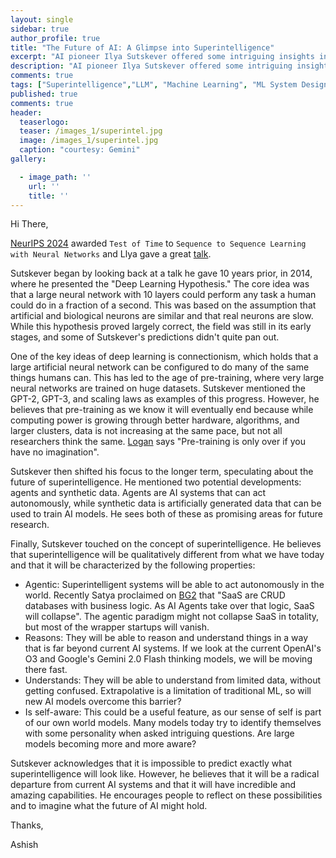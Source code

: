 ```yaml
---
layout: single
sidebar: true
author_profile: true
title: "The Future of AI: A Glimpse into Superintelligence"
excerpt: "AI pioneer Ilya Sutskever offered some intriguing insights into the future of AI and the potential for superintelligence."
description: "AI pioneer Ilya Sutskever offered some intriguing insights into the future of AI and the potential for superintelligence."
comments: true
tags: ["Superintelligence","LLM", "Machine Learning", "ML System Design"]
published: true
comments: true
header:
  teaserlogo:
  teaser: /images_1/superintel.jpg
  image: /images_1/superintel.jpg
  caption: "courtesy: Gemini"
gallery:

  - image_path: ''
    url: ''
    title: ''
---
```


Hi There,

[NeurIPS 2024](https://blog.neurips.cc/2024/11/27/announcing-the-neurips-2024-test-of-time-paper-awards/) awarded `Test of Time` to `Sequence to Sequence Learning with Neural Networks` and Llya gave a great [talk](https://x.com/vincentweisser/status/1867719020444889118).

Sutskever began by looking back at a talk he gave 10 years prior, in 2014, where he presented the "Deep Learning Hypothesis." The core idea was that a large neural network with 10 layers could perform any task a human could do in a fraction of a second. This was based on the assumption that artificial and biological neurons are similar and that real neurons are slow. While this hypothesis proved largely correct, the field was still in its early stages, and some of Sutskever's predictions didn't quite pan out.

One of the key ideas of deep learning is connectionism, which holds that a large artificial neural network can be configured to do many of the same things humans can. This has led to the age of pre-training, where very large neural networks are trained on huge datasets. Sutskever mentioned the GPT-2, GPT-3, and scaling laws as examples of this progress. However, he believes that pre-training as we know it will eventually end because while computing power is growing through better hardware, algorithms, and larger clusters, data is not increasing at the same pace, but not all researchers think the same. [Logan](https://x.com/OfficialLoganK) says "Pre-training is only over if you have no imagination".

Sutskever then shifted his focus to the longer term, speculating about the future of superintelligence. He mentioned two potential developments: agents and synthetic data. Agents are AI systems that can act autonomously, while synthetic data is artificially generated data that can be used to train AI models. He sees both of these as promising areas for future research.

Finally, Sutskever touched on the concept of superintelligence. He believes that superintelligence will be qualitatively different from what we have today and that it will be characterized by the following properties:

* Agentic: Superintelligent systems will be able to act autonomously in the world. Recently Satya proclaimed on [BG2](https://www.youtube.com/watch?v=9NtsnzRFJ_o&ab_channel=Bg2Pod) that "SaaS are CRUD databases with business logic. As AI Agents take over that logic, SaaS will collapse". The agentic paradigm might not collapse SaaS in totality, but most of the wrapper startups will vanish.
* Reasons: They will be able to reason and understand things in a way that is far beyond current AI systems. If we look at the current OpenAI's O3 and Google's Gemini 2.0 Flash thinking models, we will be moving there fast.
* Understands: They will be able to understand from limited data, without getting confused. Extrapolative is a limitation of traditional ML, so will new AI models overcome this barrier?
* Is self-aware: This could be a useful feature, as our sense of self is part of our own world models. Many models today try to identify themselves with some personality when asked intriguing questions. Are large models becoming more and more aware?

Sutskever acknowledges that it is impossible to predict exactly what superintelligence will look like. However, he believes that it will be a radical departure from current AI systems and that it will have incredible and amazing capabilities. He encourages people to reflect on these possibilities and to imagine what the future of AI might hold.

Thanks,

Ashish
